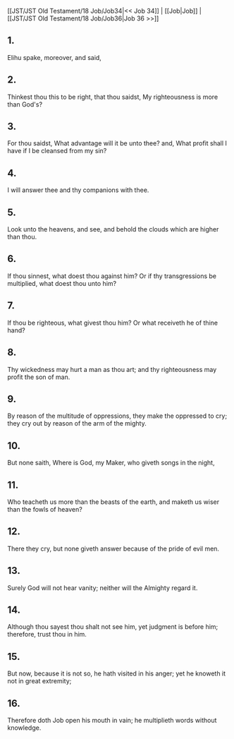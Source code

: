 [[JST/JST Old Testament/18 Job/Job34|<< Job 34]] | [[Job|Job]] | [[JST/JST Old Testament/18 Job/Job36|Job 36 >>]]
## 1.
Elihu spake, moreover, and said,
## 2.
Thinkest thou this to be right, that thou saidst, My righteousness is more than God\'s?
## 3.
For thou saidst, What advantage will it be unto thee? and, What profit shall I have if I be cleansed from my sin?
## 4.
I will answer thee and thy companions with thee.
## 5.
Look unto the heavens, and see, and behold the clouds which are higher than thou.
## 6.
If thou sinnest, what doest thou against him? Or if thy transgressions be multiplied, what doest thou unto him?
## 7.
If thou be righteous, what givest thou him? Or what receiveth he of thine hand?
## 8.
Thy wickedness may hurt a man as thou art; and thy righteousness may profit the son of man.
## 9.
By reason of the multitude of oppressions, they make the oppressed to cry; they cry out by reason of the arm of the mighty.
## 10.
But none saith, Where is God, my Maker, who giveth songs in the night,
## 11.
Who teacheth us more than the beasts of the earth, and maketh us wiser than the fowls of heaven?
## 12.
There they cry, but none giveth answer because of the pride of evil men.
## 13.
Surely God will not hear vanity; neither will the Almighty regard it.
## 14.
Although thou sayest thou shalt not see him, yet judgment is before him; therefore, trust thou in him.
## 15.
But now, because it is not so, he hath visited in his anger; yet he knoweth it not in great extremity;
## 16.
Therefore doth Job open his mouth in vain; he multiplieth words without knowledge.

